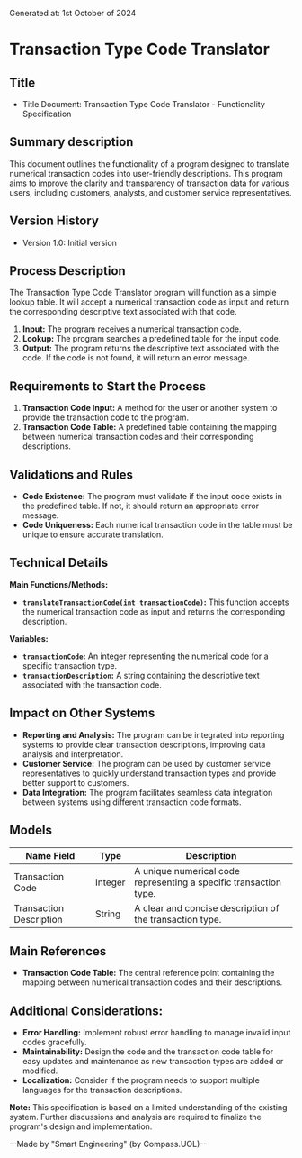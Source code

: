 Generated at: 1st October of 2024

# Transaction Type Code Translator

## Title

- Title Document: Transaction Type Code Translator - Functionality Specification

## Summary description

This document outlines the functionality of a program designed to translate numerical transaction codes into user-friendly descriptions. This program aims to improve the clarity and transparency of transaction data for various users, including customers, analysts, and customer service representatives.

## Version History

- Version 1.0: Initial version

## Process Description

The Transaction Type Code Translator program will function as a simple lookup table. It will accept a numerical transaction code as input and return the corresponding descriptive text associated with that code. 

1. **Input:** The program receives a numerical transaction code.
2. **Lookup:**  The program searches a predefined table for the input code.
3. **Output:** The program returns the descriptive text associated with the code. If the code is not found, it will return an error message.

## Requirements to Start the Process

1. **Transaction Code Input:** A method for the user or another system to provide the transaction code to the program.
2. **Transaction Code Table:** A predefined table containing the mapping between numerical transaction codes and their corresponding descriptions.

## Validations and Rules

* **Code Existence:** The program must validate if the input code exists in the predefined table. If not, it should return an appropriate error message.
* **Code Uniqueness:** Each numerical transaction code in the table must be unique to ensure accurate translation.

## Technical Details

**Main Functions/Methods:**

* **`translateTransactionCode(int transactionCode)`:** This function accepts the numerical transaction code as input and returns the corresponding description.

**Variables:**

* **`transactionCode`:** An integer representing the numerical code for a specific transaction type. 
* **`transactionDescription`:** A string containing the descriptive text associated with the transaction code.

## Impact on Other Systems

* **Reporting and Analysis:** The program can be integrated into reporting systems to provide clear transaction descriptions, improving data analysis and interpretation.
* **Customer Service:** The program can be used by customer service representatives to quickly understand transaction types and provide better support to customers.
* **Data Integration:** The program facilitates seamless data integration between systems using different transaction code formats.

## Models

| Name Field | Type | Description |
|---|---|---|
| Transaction Code | Integer | A unique numerical code representing a specific transaction type. |
| Transaction Description | String | A clear and concise description of the transaction type. |

## Main References

* **Transaction Code Table:** The central reference point containing the mapping between numerical transaction codes and their descriptions. 


## Additional Considerations:

* **Error Handling:** Implement robust error handling to manage invalid input codes gracefully.
* **Maintainability:** Design the code and the transaction code table for easy updates and maintenance as new transaction types are added or modified.
* **Localization:**  Consider if the program needs to support multiple languages for the transaction descriptions.

**Note:** This specification is based on a limited understanding of the existing system. Further discussions and analysis are required to finalize the program's design and implementation.

--Made by "Smart Engineering" (by Compass.UOL)--